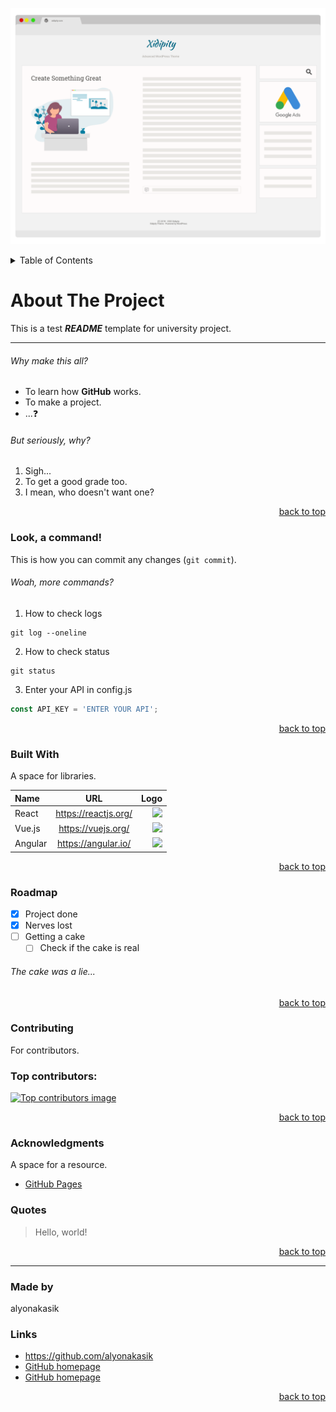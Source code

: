 <a id="readme-top"></a>

<!-- This is a comment... -->

![Product Name Screen Shot](https://github.com/othneildrew/Best-README-Template/raw/main/images/screenshot.png)

<!-- TABLE OF CONTENTS -->

<details>
 <summary>Table of Contents</summary>
 <ol>
  <li>
  <a href="#about-the-project">About The Project</a>
  <ul>
  <li><a href="#why-make-this-all">Why make this all?</a></li>
  <li><a href="#but-seriously-why">But seriously, why?</a></li>
  </ul>
  </li>
   <li>
  <a href="#look-a-command">Look, a command!</a>
  <ul>
  <li><a href="#woah-more-commands">Woah, more commands?</a></li>
  </ul>
  </li>
   <li><a href="#built-with">Built With</a></li>
   <li><a href="#roadmap">Roadmap</a></li>
   <li><a href="#contributing">Contributing</a></li>
    <ul>
  <li><a href="#top-contributors">Top contributors</a></li>
  </ul>
   <li><a href="#acknowledgments">Acknowledgments</a></li>
   <li><a href="#quotes">Quotes</a></li>
   <li><a href="#made-by">Made by</a></li>
   <li><a href="#links">Links</a></li>
 </ol>
</details>

<!-- ABOUT THE PROJECT -->

# About The Project

This is a test ***README*** template for university project.

---

###### Why make this all?

* To learn how **GitHub** works.
* To make a project.
* ...❓

###### But seriously, *why?*

1. Sigh...
2. To get a good grade too.
3. I mean, who doesn't want one?

<p align="right"><a href="#readme-top">back to top</a></p>

<!-- LOOK, A COMMAND! -->

### Look, a command!
This is how you can commit any changes (`git commit`).

###### Woah, more commands?

1. How to check logs
```
git log --oneline
```
2. How to check status
```
git status
```
3. Enter your API in config.js
``` js
const API_KEY = 'ENTER YOUR API';
```

<p align="right"><a href="#readme-top">back to top</a></p>

<!-- THE REST ARE SELF EXPLANATORY -->

### Built With
A space for libraries.

|Name   |URL|Logo   |
|:-------|:---:|-------:|
|React|https://reactjs.org/|<img src="https://reactjs.org/logo-og.png" width ="50"/>|
|Vue.js|https://vuejs.org/|<img src="https://vuejs.org/images/logo.png" width ="50"/>|
|Angular|https://angular.io/|<img src="https://angular.io/assets/images/logos/angular/angular.png" width ="50"/>|

<p align="right"><a href="#readme-top">back to top</a></p>

### Roadmap
- [x] Project done
- [x] Nerves lost
- [ ] Getting a cake
  - [ ] Check if the cake is real
###### The cake was a lie...

<p align="right"><a href="#readme-top">back to top</a></p>

### Contributing
For contributors.

### Top contributors:

[![Top contributors image](https://camo.githubusercontent.com/fce3d96bc780ab1b786130e4ffb0fa90405321f9ed55c533396eaf97b1cc4793/68747470733a2f2f636f6e747269622e726f636b732f696d6167653f7265706f3d6f74686e65696c647265772f426573742d524541444d452d54656d706c617465)](https://github.com/othneildrew/Best-README-Template/graphs/contributors)

<p align="right"><a href="#readme-top">back to top</a></p>

### Acknowledgments
A space for a resource.
* [GitHub Pages](https://pages.github.com)

### Quotes
> Hello, world!

<p align="right"><a href="#readme-top">back to top</a></p>

----

<!-- CREDITS -->

### Made by
alyonakasik 
### Links

* <https://github.com/alyonakasik>
* [GitHub homepage](https://github.com/alyonakasik)
* [GitHub homepage](https://github.com/alyonakasik "Click here to navigate to author's homepage")

<p align="right"><a href="#readme-top">back to top</a></p>
